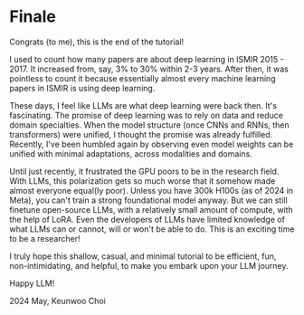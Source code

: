 # Finale

Congrats (to me), this is the end of the tutorial!

I used to count how many papers are about deep learning in ISMIR 2015 - 2017. It increased from, say, 3% to 30% within 2-3 years. After then, it was pointless to count it because essentially almost every machine learning papers in ISMIR is using deep learning.   

These days, I feel like LLMs are what deep learning were back then. It's fascinating. The promise of deep learning was to rely on data and reduce domain specialties. When the model structure (once CNNs and RNNs, then transformers) were unified, I thought the promise was already fulfilled. Recently, I've been humbled again by observing even model weights can be unified with minimal adaptations, across modalities and domains.

Until just recently, it frustrated the GPU poors to be in the research field. With LLMs, this polarization gets so much worse that it somehow made almost everyone equal(ly poor). Unless you have 300k H100s (as of 2024 in Meta), you can't train a strong foundational model anyway. But we can still finetune open-source LLMs, with a relatively small amount of compute, with the help of LoRA. Even the developers of LLMs have limited knowledge of what LLMs can or cannot, will or won't be able to do. This is an exciting time to be a researcher! 

I truly hope this shallow, casual, and minimal tutorial to be efficient, fun, non-intimidating, and helpful, to make you embark upon your LLM journey. 

Happy LLM!

2024 May, Keunwoo Choi
